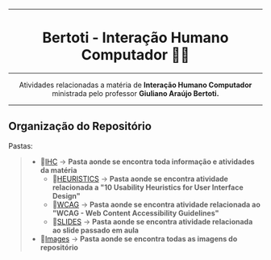 <div align='center'>

---
# Bertoti - Interação Humano Computador 👨‍💻

---

Atividades relacionadas a matéria de **Interação Humano Computador** ministrada pelo professor **Giuliano Araújo Bertoti.**

</div>

---

## Organização do Repositório

Pastas:
>   - 📁[IHC](https://github.com/vbuarque/bertoti/tree/main/IHC) -> **Pasta aonde se encontra toda informação e atividades da matéria**
>       - 📂[HEURISTICS](https://github.com/vbuarque/bertoti/tree/main/IHC) -> **Pasta aonde se encontra atividade relacionada a "10 Usability Heuristics for User Interface Design"**
>       - 📂[WCAG](https://github.com/vbuarque/bertoti/tree/main/IHC) -> **Pasta aonde se encontra atividade relacionada ao "WCAG - Web Content Accessibility Guidelines"**
>       - 📂[SLIDES](https://github.com/vbuarque/bertoti/tree/main/IHC) -> **Pasta aonde se encontra atividade relacionada ao slide passado em aula**
> - 📁[Images](https://github.com/vbuarque/bertoti/tree/main/IHC) -> **Pasta aonde se encontra todas as imagens do repositório**

